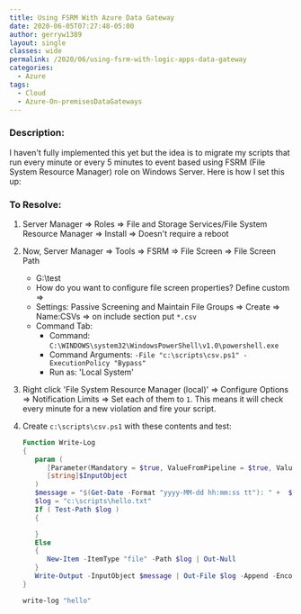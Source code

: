 ```yaml
---
title: Using FSRM With Azure Data Gateway
date: 2020-06-05T07:27:48-05:00
author: gerryw1389
layout: single
classes: wide
permalink: /2020/06/using-fsrm-with-logic-apps-data-gateway
categories:
  - Azure
tags:
  - Cloud
  - Azure-On-premisesDataGateways
---
```

<!--more-->

### Description:

I haven't fully implemented this yet but the idea is to migrate my scripts that run every minute or every 5 minutes to event based using FSRM (File System Resource Manager) role on Windows Server. Here is how I set this up:

### To Resolve:

1. Server Manager => Roles => File and Storage Services/File System Resource Manager => Install => Doesn't require a reboot

2. Now, Server Manager => Tools => FSRM => File Screen => File Screen Path
   - G:\test
   - How do you want to configure file screen properties? Define custom =>
   - Settings: Passive Screening and Maintain File Groups => Create => Name:CSVs => on include section put `*.csv`
   - Command Tab:
     - Command: `C:\WINDOWS\system32\WindowsPowerShell\v1.0\powershell.exe`
     - Command Arguments: `-File "c:\scripts\csv.ps1" -ExecutionPolicy "Bypass"`
     - Run as: 'Local System'

3. Right click 'File System Resource Manager (local)' => Configure Options => Notification Limits => Set each of them to `1`. This means it will check every minute for a new violation and fire your script.

4. Create `c:\scripts\csv.ps1` with these contents and test:

   ```powershell
   Function Write-Log
   {
      param (
         [Parameter(Mandatory = $true, ValueFromPipeline = $true, ValueFromPipelineByPropertyName = $true, Position = 0)]
         [string]$InputObject
      )
      $message = "$(Get-Date -Format "yyyy-MM-dd hh:mm:ss tt"): " +  $InputObject
      $log = "c:\scripts\hello.txt"
      If ( Test-Path $log )
      {

      }
      Else
      {
         New-Item -ItemType "file" -Path $log | Out-Null
      }
      Write-Output -InputObject $message | Out-File $log -Append -Encoding "ascii"
   }

   write-log "hello"
   ```
